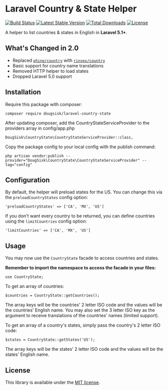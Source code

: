 Laravel Country & State Helper
==============================
[![Build Status](https://travis-ci.org/DougSisk/laravel-country-state.svg?branch=master)](https://travis-ci.org/DougSisk/laravel-country-state)
[![Latest Stable Version](https://poser.pugx.org/dougsisk/laravel-country-state/version)](https://packagist.org/packages/dougsisk/laravel-country-state)
[![Total Downloads](https://poser.pugx.org/dougsisk/laravel-country-state/downloads)](https://packagist.org/packages/dougsisk/laravel-country-state)
[![License](https://poser.pugx.org/dougsisk/laravel-country-state/license)](https://packagist.org/packages/dougsisk/laravel-country-state)

A helper to list countries & states in English in **Laravel 5.1+**.

What's Changed in 2.0
-----------------

* Replaced [`phine/country`](https://github.com/kherge-abandoned/lib-country) with [`rinvex/country`](https://github.com/rinvex/country)
* Basic support for country name translations
* Removed HTTP helper to load states
* Dropped Laravel 5.0 support

Installation
------------

Require this package with composer:

```
composer require dougsisk/laravel-country-state
```

After updating composer, add the CountryStateServiceProvider to the providers array in config/app.php

```
DougSisk\CountryState\CountryStateServiceProvider::class,
```

Copy the package config to your local config with the publish command:

```
php artisan vendor:publish --provider="DougSisk\CountryState\CountryStateServiceProvider" --tag="config"
```

Configuration
-------------

By default, the helper will preload states for the US. You can change this via the `preloadCountryStates` config option:

```
'preloadCountryStates' => ['CA', 'MX', 'US']
```

If you don't want every country to be returned, you can define countries using the `limitCountries` config option:

```
'limitCountries' => ['CA', 'MX', 'US']
```

Usage
-----

You may now use the `CountryState` facade to access countries and states.

**Remember to import the namespace to access the facade in your files:**

```
use CountryState;
```

To get an array of countries:

```
$countries = CountryState::getCountries();
```

The array keys will be the countries' 2 letter ISO code and the values will be the countries' English name. You may also set the 3 letter ISO key as the argument to receive translations of the countries' names (limited support).


To get an array of a country's states, simply pass the country's 2 letter ISO code:

```
$states = CountryState::getStates('US');
```

The array keys will be the states' 2 letter ISO code and the values will be the states' English name.

License
-------

This library is available under the [MIT license](LICENSE).